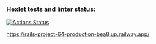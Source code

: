 ### Hexlet tests and linter status:
[![Actions Status](https://github.com/orevenat/rails-project-64/workflows/hexlet-check/badge.svg)](https://github.com/orevenat/rails-project-64/actions)

https://rails-project-64-production-bea8.up.railway.app/

